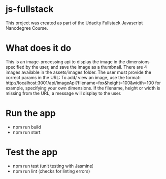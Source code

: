 # js-fullstack

This project was created as part of the Udacity Fullstack Javascript Nanodegree Course.

# What does it do

This is an image-processing api to display the image in the dimensions specified by the user, and save the image as a thumbnail.
There are 4 images available in the assets/images folder.
The user must provide the correct params in the URL:
To add/ view an image, use the format: http://localhost:3001/api/imageApi?filename=fox&height=100&width=100 for example, specifying your own dimensions.
If the filename, height or width is missing from the URL, a message will display to the user.

# Run the app

-   npm run build
-   npm run start

# Test the app

-   npm run test (unit testing with Jasmine)
-   npm run lint (checks for linting errors)
